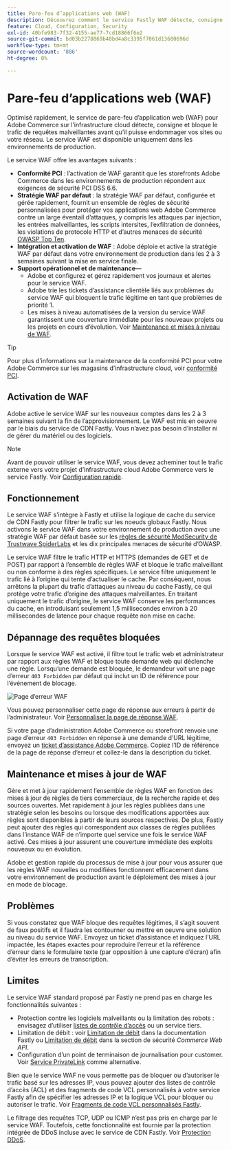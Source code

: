 ```yaml
---
title: Pare-feu d’applications web (WAF)
description: Découvrez comment le service Fastly WAF détecte, consigne et bloque le trafic de requêtes malveillant avant qu’il puisse endommager le réseau ou les sites Adobe Commerce.
feature: Cloud, Configuration, Security
exl-id: 40bfe983-7f32-4155-ae77-7cd18866f6e2
source-git-commit: bd03b2278869b40bd4a8c3395f7061d13680696d
workflow-type: tm+mt
source-wordcount: '886'
ht-degree: 0%

---
```


# Pare-feu d’applications web (WAF)

Optimisé rapidement, le service de pare-feu d’application web (WAF) pour Adobe Commerce sur l’infrastructure cloud détecte, consigne et bloque le trafic de requêtes malveillantes avant qu’il puisse endommager vos sites ou votre réseau. Le service WAF est disponible uniquement dans les environnements de production.

Le service WAF offre les avantages suivants :

- **Conformité PCI** : l’activation de WAF garantit que les storefronts Adobe Commerce dans les environnements de production répondent aux exigences de sécurité PCI DSS 6.6.
- **Stratégie WAF par défaut** : la stratégie WAF par défaut, configurée et gérée rapidement, fournit un ensemble de règles de sécurité personnalisées pour protéger vos applications web Adobe Commerce contre un large éventail d’attaques, y compris les attaques par injection, les entrées malveillantes, les scripts intersites, l’exfiltration de données, les violations de protocole HTTP et d’autres menaces de sécurité [OWASP Top Ten](https://owasp.org/www-project-top-ten/).
- **Intégration et activation de WAF** : Adobe déploie et active la stratégie WAF par défaut dans votre environnement de production dans les 2 à 3 semaines suivant la mise en service finale.
- **Support opérationnel et de maintenance**—
   - Adobe et configurez et gérez rapidement vos journaux et alertes pour le service WAF.
   - Adobe trie les tickets d’assistance clientèle liés aux problèmes du service WAF qui bloquent le trafic légitime en tant que problèmes de priorité 1.
   - Les mises à niveau automatisées de la version du service WAF garantissent une couverture immédiate pour les nouveaux projets ou les projets en cours d’évolution. Voir [Maintenance et mises à niveau de WAF](#waf-maintenance-and-updates).

>[!TIP]
>
>Pour plus d’informations sur la maintenance de la conformité PCI pour votre Adobe Commerce sur les magasins d’infrastructure cloud, voir [conformité PCI](https://business.adobe.com/products/magento/pci-compliance.html).

## Activation de WAF

Adobe active le service WAF sur les nouveaux comptes dans les 2 à 3 semaines suivant la fin de l’approvisionnement. Le WAF est mis en oeuvre par le biais du service de CDN Fastly. Vous n’avez pas besoin d’installer ni de gérer du matériel ou des logiciels.

>[!NOTE]
>
>Avant de pouvoir utiliser le service WAF, vous devez acheminer tout le trafic externe vers votre projet d’infrastructure cloud Adobe Commerce vers le service Fastly. Voir [Configuration rapide](fastly-configuration.md).

## Fonctionnement

Le service WAF s’intègre à Fastly et utilise la logique de cache du service de CDN Fastly pour filtrer le trafic sur les noeuds globaux Fastly. Nous activons le service WAF dans votre environnement de production avec une stratégie WAF par défaut basée sur les [règles de sécurité ModSecurity de Trustwave SpiderLabs](https://github.com/owasp-modsecurity/ModSecurity) et les dix principales menaces de sécurité d’OWASP.

Le service WAF filtre le trafic HTTP et HTTPS (demandes de GET et de POST) par rapport à l’ensemble de règles WAF et bloque le trafic malveillant ou non conforme à des règles spécifiques. Le service filtre uniquement le trafic lié à l’origine qui tente d’actualiser le cache. Par conséquent, nous arrêtons la plupart du trafic d’attaques au niveau du cache Fastly, ce qui protège votre trafic d’origine des attaques malveillantes. En traitant uniquement le trafic d’origine, le service WAF conserve les performances du cache, en introduisant seulement 1,5 millisecondes environ à 20 millisecondes de latence pour chaque requête non mise en cache.

## Dépannage des requêtes bloquées

Lorsque le service WAF est activé, il filtre tout le trafic web et administrateur par rapport aux règles WAF et bloque toute demande web qui déclenche une règle. Lorsqu’une demande est bloquée, le demandeur voit une page d’erreur `403 Forbidden` par défaut qui inclut un ID de référence pour l’événement de blocage.

![Page d’erreur WAF](../../assets/cdn/fastly-waf-403-error.png)

Vous pouvez personnaliser cette page de réponse aux erreurs à partir de l’administrateur. Voir [Personnaliser la page de réponse WAF](fastly-custom-response.md#customize-the-waf-error-page).

Si votre page d’administration Adobe Commerce ou storefront renvoie une page d’erreur `403 Forbidden` en réponse à une demande d’URL légitime, envoyez un [ticket d’assistance Adobe Commerce](https://experienceleague.adobe.com/docs/commerce-knowledge-base/kb/help-center-guide/magento-help-center-user-guide.html#submit-ticket). Copiez l’ID de référence de la page de réponse d’erreur et collez-le dans la description du ticket.

## Maintenance et mises à jour de WAF

Gère et met à jour rapidement l’ensemble de règles WAF en fonction des mises à jour de règles de tiers commerciaux, de la recherche rapide et des sources ouvertes. Met rapidement à jour les règles publiées dans une stratégie selon les besoins ou lorsque des modifications apportées aux règles sont disponibles à partir de leurs sources respectives. De plus, Fastly peut ajouter des règles qui correspondent aux classes de règles publiées dans l’instance WAF de n’importe quel service une fois le service WAF activé. Ces mises à jour assurent une couverture immédiate des exploits nouveaux ou en évolution.

Adobe et gestion rapide du processus de mise à jour pour vous assurer que les règles WAF nouvelles ou modifiées fonctionnent efficacement dans votre environnement de production avant le déploiement des mises à jour en mode de blocage.

## Problèmes

Si vous constatez que WAF bloque des requêtes légitimes, il s’agit souvent de faux positifs et il faudra les contourner ou mettre en oeuvre une solution au niveau du service WAF. Envoyez un ticket d’assistance et indiquez l’URL impactée, les étapes exactes pour reproduire l’erreur et la référence d’erreur dans le formulaire texte (par opposition à une capture d’écran) afin d’éviter les erreurs de transcription.

## Limites

Le service WAF standard proposé par Fastly ne prend pas en charge les fonctionnalités suivantes :

- Protection contre les logiciels malveillants ou la limitation des robots : envisagez d’utiliser [listes de contrôle d’accès](./fastly-vcl-allowlist.md) ou un service tiers.
- Limitation de débit : voir [Limitation de débit](https://github.com/fastly/fastly-magento2/blob/master/Documentation/Guides/RATE-LIMITING.md) dans la documentation Fastly ou [Limitation de débit](https://developer.adobe.com/commerce/webapi/get-started/rate-limiting/) dans la section de sécurité _Commerce Web API_.
- Configuration d’un point de terminaison de journalisation pour customer. Voir [Service PrivateLink](../development/privatelink-service.md) comme alternative.

Bien que le service WAF ne vous permette pas de bloquer ou d’autoriser le trafic basé sur les adresses IP, vous pouvez ajouter des listes de contrôle d’accès (ACL) et des fragments de code VCL personnalisés à votre service Fastly afin de spécifier les adresses IP et la logique VCL pour bloquer ou autoriser le trafic. Voir [Fragments de code VCL personnalisés Fastly](fastly-vcl-custom-snippets.md).

Le filtrage des requêtes TCP, UDP ou ICMP n’est pas pris en charge par le service WAF. Toutefois, cette fonctionnalité est fournie par la protection intégrée de DDoS incluse avec le service de CDN Fastly. Voir [Protection DDoS](fastly.md#ddos-protection).
